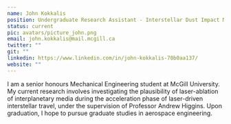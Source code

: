 ```yaml
---
name: John Kokkalis
position: Undergraduate Research Assistant - Interstellar Dust Impact Mitigation
status: current
pic: avatars/picture_john.png
email: john.kokkalis@mail.mcgill.ca
twitter: ""
git: ""
linkedin: https://www.linkedin.com/in/john-kokkalis-70b0aa137/
website: ""
---
```

I am a senior honours Mechanical Engineering student at McGill University. My current research involves investigating the plausibility of laser-ablation of interplanetary media during the acceleration phase of laser-driven interstellar travel, under the supervision of Professor Andrew Higgins. Upon graduation, I hope to pursue graduate studies in aerospace engineering.